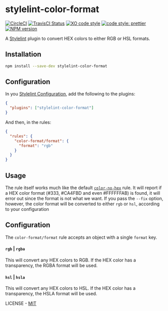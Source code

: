 # stylelint-color-format

[![CircleCI](https://circleci.com/gh/filipekiss/stylelint-color-format/tree/master.svg?style=shield)](https://circleci.com/gh/filipekiss/stylelint-color-format/tree/master)
[![TravisCI Status](https://travis-ci.org/filipekiss/stylelint-color-format.svg?branch=master)](https://travis-ci.org/filipekiss/stylelint-color-format)
[![XO code style](https://img.shields.io/badge/code_style-XO-5ed9c7.svg)](https://github.com/xojs/xo)
[![code style: prettier](https://img.shields.io/badge/code_style-prettier-ff69b4.svg)](https://github.com/prettier/prettier)
[![NPM
version](https://img.shields.io/npm/v/stylelint-color-format.svg)](https://www.npmjs.org/package/stylelint-color-format)

A [Stylelint] plugin to convert HEX colors to either RGB or HSL formats.

## Installation

```sh
npm install --save-dev stylelint-color-format
```

## Configuration

In you [Stylelint Configuration], add the following to the plugins:

```json
{
  "plugins": ["stylelint-color-format"]
}
```

And then, in the rules:

```json
{
  "rules": {
    "color-format/format": {
      "format": "rgb"
    }
  }
}
```

## Usage

The rule itself works much like the default [`color-no-hex`] rule. It will report if a HEX color format (#333, #CA4FBD and even #FFFFFFAB) is found, it will error out since the format is not what we want.
If you pass the `--fix` option, however, the color format will be converted to either `rgb` or `hsl`, according
to your configuration

## Configuration

The `color-format/format` rule accepts an object with a single `format` key.

#### `rgb` | `rgba`

This will convert any HEX colors to RGB. If the HEX color has a transparency, the RGBA format will be used.

#### `hsl` | `hsla`

This will convert any HEX colors to HSL. If the HEX color has a transparency, the HSLA format will be used.

LICENSE - [MIT]

[stylelint]: https://github.com/stylelint/stylelint/
[stylelint configuration]: https://github.com/stylelint/stylelint/blob/master/docs/user-guide/configuration.md
[`color-no-hex`]: https://github.com/stylelint/stylelint/blob/master/lib/rules/color-no-hex/README.md
[mit]: LICENSE.md
